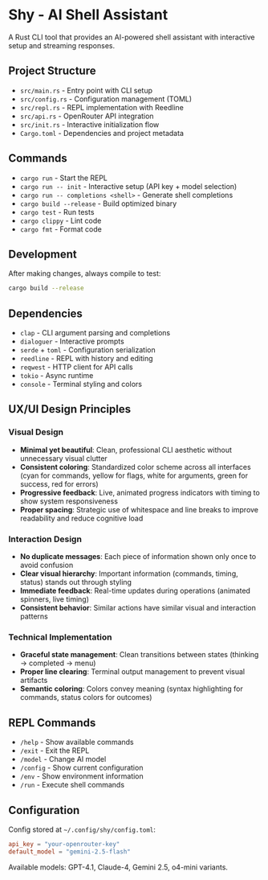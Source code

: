 # Shy - AI Shell Assistant

A Rust CLI tool that provides an AI-powered shell assistant with interactive setup and streaming responses.

## Project Structure
- `src/main.rs` - Entry point with CLI setup
- `src/config.rs` - Configuration management (TOML)
- `src/repl.rs` - REPL implementation with Reedline
- `src/api.rs` - OpenRouter API integration
- `src/init.rs` - Interactive initialization flow
- `Cargo.toml` - Dependencies and project metadata

## Commands
- `cargo run` - Start the REPL
- `cargo run -- init` - Interactive setup (API key + model selection)
- `cargo run -- completions <shell>` - Generate shell completions
- `cargo build --release` - Build optimized binary
- `cargo test` - Run tests
- `cargo clippy` - Lint code
- `cargo fmt` - Format code

## Development
After making changes, always compile to test:
```bash
cargo build --release
```

## Dependencies
- `clap` - CLI argument parsing and completions
- `dialoguer` - Interactive prompts
- `serde` + `toml` - Configuration serialization
- `reedline` - REPL with history and editing
- `reqwest` - HTTP client for API calls
- `tokio` - Async runtime
- `console` - Terminal styling and colors

## UX/UI Design Principles

### Visual Design
- **Minimal yet beautiful**: Clean, professional CLI aesthetic without unnecessary visual clutter
- **Consistent coloring**: Standardized color scheme across all interfaces (cyan for commands, yellow for flags, white for arguments, green for success, red for errors)
- **Progressive feedback**: Live, animated progress indicators with timing to show system responsiveness
- **Proper spacing**: Strategic use of whitespace and line breaks to improve readability and reduce cognitive load

### Interaction Design  
- **No duplicate messages**: Each piece of information shown only once to avoid confusion
- **Clear visual hierarchy**: Important information (commands, timing, status) stands out through styling
- **Immediate feedback**: Real-time updates during operations (animated spinners, live timing)
- **Consistent behavior**: Similar actions have similar visual and interaction patterns

### Technical Implementation
- **Graceful state management**: Clean transitions between states (thinking → completed → menu)
- **Proper line clearing**: Terminal output management to prevent visual artifacts
- **Semantic coloring**: Colors convey meaning (syntax highlighting for commands, status colors for outcomes)

## REPL Commands
- `/help` - Show available commands
- `/exit` - Exit the REPL
- `/model` - Change AI model
- `/config` - Show current configuration
- `/env` - Show environment information
- `/run` - Execute shell commands

## Configuration
Config stored at `~/.config/shy/config.toml`:
```toml
api_key = "your-openrouter-key"
default_model = "gemini-2.5-flash"
```

Available models: GPT-4.1, Claude-4, Gemini 2.5, o4-mini variants.